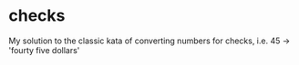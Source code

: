 # checks
My solution to the classic kata of converting numbers for checks, i.e. 45 -> 'fourty five dollars'
